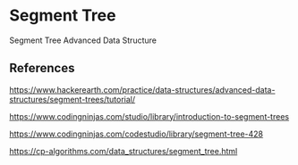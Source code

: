 # Segment Tree
Segment Tree Advanced Data Structure

## References

https://www.hackerearth.com/practice/data-structures/advanced-data-structures/segment-trees/tutorial/

https://www.codingninjas.com/studio/library/introduction-to-segment-trees

https://www.codingninjas.com/codestudio/library/segment-tree-428

https://cp-algorithms.com/data_structures/segment_tree.html
